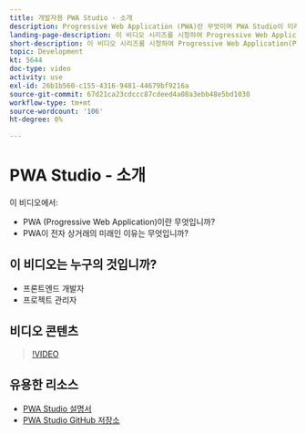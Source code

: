 ```yaml
---
title: 개발자용 PWA Studio - 소개
description: Progressive Web Application (PWA)란 무엇이며 PWA Studio이 미래인 이유는 무엇입니까​.
landing-page-description: 이 비디오 시리즈를 시청하여 Progressive Web Application(PWA)와 PWA Studio이 미래인 이유에 대해 알아보십시오 [!DNL Commerce] 사이트.
short-description: 이 비디오 시리즈를 시청하여 Progressive Web Application(PWA)와 PWA Studio이 미래인 이유에 대해 알아보십시오 [!DNL Commerce] 사이트.
topic: Development
kt: 5644
doc-type: video
activity: use
exl-id: 26b1b560-c155-4316-9481-44679bf9216a
source-git-commit: 67d21ca23cdccc87cdeed4a08a3ebb48e5bd1030
workflow-type: tm+mt
source-wordcount: '106'
ht-degree: 0%

---
```


# PWA Studio - 소개

이 비디오에서:

- PWA (Progressive Web Application)이란 무엇입니까?
- PWA이 전자 상거래의 미래인 이유는 무엇입니까?

## 이 비디오는 누구의 것입니까?

- 프론트엔드 개발자
- 프로젝트 관리자

## 비디오 콘텐츠

>[!VIDEO](https://video.tv.adobe.com/v/35715?quality=12&learn=on)

## 유용한 리소스

- [PWA Studio 설명서](https://developer.adobe.com/commerce/pwa-studio/)
- [PWA Studio GitHub 저장소](https://github.com/magento/pwa-studio)
